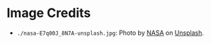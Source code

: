 # Image Credits

* `./nasa-E7q00J_8N7A-unsplash.jpg`: Photo by <a href="https://unsplash.com/@nasa?utm_source=unsplash&utm_medium=referral&utm_content=creditCopyText">NASA</a> on <a href="https://unsplash.com/@nasa?utm_source=unsplash&utm_medium=referral&utm_content=creditCopyText">Unsplash</a>.


